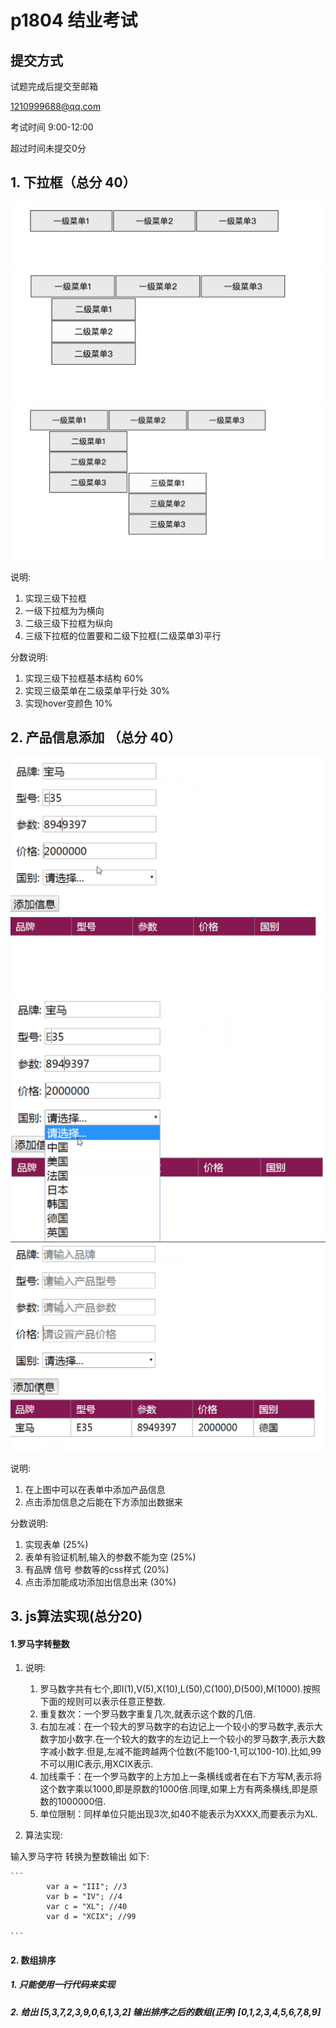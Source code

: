 # p1804 结业考试

## 提交方式
试题完成后提交至邮箱

1210999688@qq.com

考试时间 9:00-12:00

超过时间未提交0分

## 1. 下拉框（总分 40）

![](p1804_tmp/case2/1.png)
![](p1804_tmp/case2/2.png)
![](p1804_tmp/case2/3.png)

说明:

1. 实现三级下拉框
2. 一级下拉框为为横向
3. 二级三级下拉框为纵向
4. 三级下拉框的位置要和二级下拉框(二级菜单3)平行

分数说明:

1. 实现三级下拉框基本结构 60%
2. 实现三级菜单在二级菜单平行处 30%
3. 实现hover变颜色 10%

## 2. 产品信息添加 （总分 40）

![](p1804_tmp/case1/case4.png)
![](p1804_tmp/case1/case3.png)
![](p1804_tmp/case1/case2.png)

说明:

1. 在上图中可以在表单中添加产品信息
2. 点击添加信息之后能在下方添加出数据来

分数说明:

1. 实现表单 (25%)
2. 表单有验证机制,输入的参数不能为空 (25%)
3. 有品牌 信号 参数等的css样式 (20%)
3. 点击添加能成功添加出信息出来 (30%)

## 3. js算法实现(总分20)

#### 1.罗马字转整数

1. 说明:
	1. 罗马数字共有七个,即I(1),V(5),X(10),L(50),C(100),D(500),M(1000).按照下面的规则可以表示任意正整数.
	2. 重复数次：一个罗马数字重复几次,就表示这个数的几倍.
	3. 右加左减：在一个较大的罗马数字的右边记上一个较小的罗马数字,表示大数字加小数字.在一个较大的数字的左边记上一个较小的罗马数字,表示大数字减小数字.但是,左减不能跨越两个位数(不能100-1,可以100-10).比如,99不可以用IC表示,用XCIX表示.
	4. 加线乘千：在一个罗马数字的上方加上一条横线或者在右下方写M,表示将这个数字乘以1000,即是原数的1000倍.同理,如果上方有两条横线,即是原数的1000000倍.
	5. 单位限制：同样单位只能出现3次,如40不能表示为XXXX,而要表示为XL.

2. 算法实现:

输入罗马字符 转换为整数输出 如下:

	```
	        var a = "III"; //3
	        var b = "IV"; //4
	        var c = "XL"; //40
	        var d = "XCIX"; //99
	
	```

#### 2. 数组排序

##### 1. 只能使用一行代码来实现

##### 2. 给出 [5,3,7,2,3,9,0,6,1,3,2] 输出排序之后的数组(正序) [0,1,2,3,4,5,6,7,8,9]








